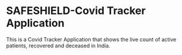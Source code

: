 # SAFESHIELD-Covid Tracker Application
This is a Covid Tracker Application that shows the live count of active patients, recovered and deceased in India.

